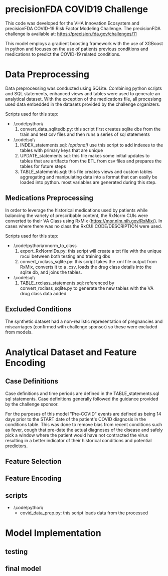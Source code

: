 # precisionFDA COVID19 Challenge 
This code was developed for the VHA Innovation Ecosystem and precisionFDA COVID-19 Risk Factor Modeling Challenge. The precisionFDA challenge is available at: https://precision.fda.gov/challenges/11

This model employs a gradient boosting framework with the use of XGBoost in python and focuses on the use of patients previous conditions and medications to predict the COVID-19 related conditions. 

# Data Preprocessing
Data preprocessing was conducted using SQLite. Combining python scripts and SQL statements, enhanced views and tables were used to generate an analytical dataset. With the exception of the medications file, all procesisng used data embedded in the datasets provided by the challenge organizers. 

Scripts used for this step:
* .\code\python\
	1. convert_data_sqlitedb.py: this script first creates sqlite dbs from the train and test csv files and then runs a series of sql statements
* .\code\sql\
	1. INDEX_statements.sql: *(optional)* use this script to add indexes to the tables with primary keys that are unique 
	2. UPDATE_statements.sql: this file makes some initial updates to tables that are artifacts from the ETL from csv files and prepares the tables for future steps
	3. TABLE_statements.sql: this file creates views and custom tables aggregating and manipulating data into a format that can easily be loaded into python. most variables are generated during this step.

## Medications Preprocessing
In order to leverage the historical medications used by patients while balancing the variety of prescribable content, the RxNorm CUIs were converted to their VA Class using RxMix (https://mor.nlm.nih.gov/RxMix/). In cases where there was no class the RxCUI CODE/DESCRIPTION were used.

Scripts used for this step:
* .\code\python\rxnorm_to_class
	1. export_RxNormIDs.py: this script will create a txt file with the unique rxcui between both testing and training dbs 
	2. convert_rxclass_sqlite.py: this script takes the xml file output from RxMix, converts it to a .csv, loads the drug class details into the sqlite db, and joins the tables.
* .\code\sql\
	1. TABLE_rxclass_statements.sql: referenced by convert_rxclass_sqlite.py to generate the new tables with the VA drug class data added 
	
## Excluded Conditions
The synthetic dataset had a non-realistic representation of pregnancies and miscarriages (confirmed with challenge sponsor) so these were excluded from models.	

# Analytical Dataset and Feature Encoding

## Case Definitions 
Case definitions and time periods are defined in the TABLE_statements.sql sql statements. Case definitions generally followed the guidance provided by the challenge sponsor. 

For the purposes of this model "Pre-COVID" events are defined as being 14 days prior to the START date of the patient's COVID diagnosis in the conditions table. This was done to remove bias from recent conditions such as fever, cough that pre-date the actual diagnoses of the disease and safely pick a window where the patient would have not contracted the virus resulting in a better indicator of their historical conditions and potential predictors.

## Feature Selection

## Feature Encoding 

## scripts 
* .\code\python\
	* covid_data_prep.py: this script loads data from the processed 


# Model Implementation

## testing

## final model 
